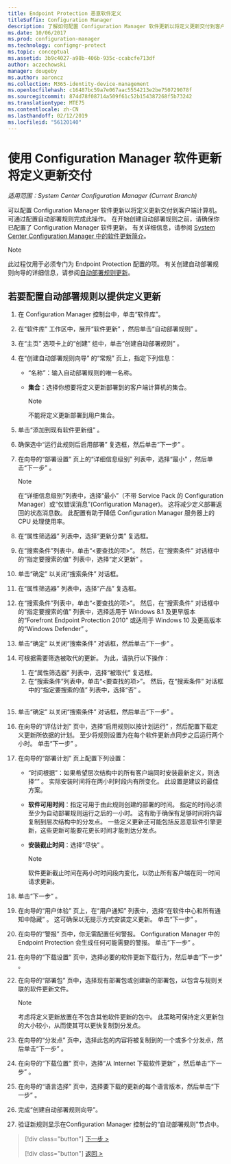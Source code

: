 ```yaml
---
title: Endpoint Protection 恶意软件定义
titleSuffix: Configuration Manager
description: 了解如何配置 Configuration Manager 软件更新以将定义更新交付到客户端计算机。
ms.date: 10/06/2017
ms.prod: configuration-manager
ms.technology: configmgr-protect
ms.topic: conceptual
ms.assetid: 3b9c4027-a98b-406b-935c-ccabcfe713df
author: aczechowski
manager: dougeby
ms.author: aaroncz
ms.collection: M365-identity-device-management
ms.openlocfilehash: c16487bc59a7e067aac5554213e2be750729078f
ms.sourcegitcommit: 874d78f08714a509f61c52b154387268f5b73242
ms.translationtype: MTE75
ms.contentlocale: zh-CN
ms.lasthandoff: 02/12/2019
ms.locfileid: "56120140"
---
```

#  <a name="using-configuration-manager-software-updates-to-deliver-definition-updates"></a>使用 Configuration Manager 软件更新将定义更新交付

*适用范围：System Center Configuration Manager (Current Branch)*


 可以配置 Configuration Manager 软件更新以将定义更新交付到客户端计算机。 可通过配置自动部署规则完成此操作。 在开始创建自动部署规则之前，请确保你已配置了 Configuration Manager 软件更新。 有关详细信息，请参阅 [System Center Configuration Manager 中的软件更新简介](/sccm/sum/understand/software-updates-introduction)。

> [!NOTE]
>  此过程仅用于必须专门为 Endpoint Protection 配置的项。 有关创建自动部署规则向导的详细信息，请参阅[自动部署规则更新](/sccm/sum/deploy-use/automatically-deploy-software-updates)。

## <a name="to-configure-an-automatic-deployment-rule-to-deliver-definition-updates"></a>若要配置自动部署规则以提供定义更新

1. 在 Configuration Manager 控制台中，单击“软件库”。

2. 在“软件库”  工作区中，展开“软件更新” ，然后单击“自动部署规则” 。

3. 在“主页”  选项卡上的“创建”  组中，单击“创建自动部署规则” 。

4. 在“创建自动部署规则向导”  的“常规” 页上，指定下列信息：

   -   “名称”：输入自动部署规则的唯一名称。

   -   **集合**：选择你想要将定义更新部署到的客户端计算机的集合。

       > [!NOTE]
       >  不能将定义更新部署到用户集合。

5. 单击“添加到现有软件更新组” 。

6. 确保选中“运行此规则后启用部署”   复选框，然后单击“下一步” 。

7. 在向导的“部署设置”  页上的“详细信息级别”  列表中，选择“最小” ，然后单击“下一步” 。

   > [!NOTE]
   >  在“详细信息级别”列表中，选择“最小”（不带 Service Pack 的 Configuration Manager）或“仅错误消息”(Configuration Manager)。 这将减少定义部署返回的状态消息数。 此配置有助于降低 Configuration Manager 服务器上的 CPU 处理使用率。

8. 在“属性筛选器”  列表中，选择“更新分类”  复选框。

9. 在“搜索条件”列表中，单击“<要查找的项\>”。 然后，在“搜索条件”  对话框中的“指定要搜索的值”  列表中，选择“定义更新” 。

10. 单击“确定”  以关闭“搜索条件”  对话框。

11. 在“属性筛选器”  列表中，选择“产品”  复选框。

12. 在“搜索条件”列表中，单击“<要查找的项\>”。 然后，在“搜索条件”  对话框中的“指定要搜索的值”  列表中，选择适用于 Windows 8.1 及更早版本的“Forefront Endpoint Protection 2010”  或适用于 Windows 10 及更高版本的“Windows Defender”  。

13. 单击“确定”  以关闭“搜索条件”  对话框，然后单击“下一步” 。

14. 可根据需要筛选被取代的更新。   为此，请执行以下操作：
    1.  在“属性筛选器”  列表中，选择“被取代”  复选框。
    2.  在“搜索条件”列表中，单击“<要查找的项\>”。 然后，在“搜索条件”  对话框中的“指定要搜索的值”  列表中，选择“否” 。  <br><br>

15. 单击“确定”  以关闭“搜索条件”  对话框，然后单击“下一步” 。

16. 在向导的“评估计划”  页中，选择“启用规则以按计划运行” ，然后配置下载定义更新所依据的计划。 至少将规则设置为在每个软件更新点同步之后运行两个小时。 单击“下一步” 。

17. 在向导的“部署计划”  页上配置下列设置：

    -   “时间根据”：如果希望层次结构中的所有客户端同时安装最新定义，则选择“”  。 实际安装时间将在两小时时段内有所变化。 此设置是建议的最佳方案。

    -   **软件可用时间**：指定可用于由此规则创建的部署的时间。 指定的时间必须至少为自动部署规则运行之后的一小时。 这有助于确保有足够时间将内容复制到层次结构中的分发点。 一些定义更新还可能包括反恶意软件引擎更新，这些更新可能要花更长时间才能到达分发点。

    -   **安装截止时间**：选择“尽快” 。

        > [!NOTE]
        >  软件更新截止时间在两小时时间段内变化，以防止所有客户端在同一时间请求更新。

18. 单击“下一步” 。

19. 在向导的“用户体验”  页上，在“用户通知”  列表中，选择“在软件中心和所有通知中隐藏” 。   这可确保以无提示方式安装定义更新。 单击“下一步” 。

20. 在向导的“警报”  页中，你无需配置任何警报。 Configuration Manager 中的 Endpoint Protection 会生成任何可能需要的警报。 单击“下一步” 。

21. 在向导的“下载设置”  页中，选择必要的软件更新下载行为，然后单击“下一步” 。

22. 在向导的“部署包”  页中，选择现有部署包或创建新的部署包，以包含与规则关联的软件更新文件。

    > [!NOTE]
    >  考虑将定义更新放置在不包含其他软件更新的包中。 此策略可保持定义更新包的大小较小，从而使其可以更快复制到分发点。

23. 在向导的“分发点”  页中，选择此包的内容将被复制到的一个或多个分发点，然后单击“下一步” 。

24. 在向导的“下载位置”  页中，选择“从 Internet 下载软件更新” ，然后单击“下一步” 。

25. 在向导的“语言选择”  页中，选择要下载的更新的每个语言版本，然后单击“下一步” 。

26. 完成“创建自动部署规则向导”。

27. 验证新规则显示在Configuration Manager 控制台的“自动部署规则”节点中。


> [!div class="button"]
> [下一步 >](endpoint-antimalware-policies.md)
> 
> [!div class="button"]
> [返回 >](endpoint-configure-alerts.md)
